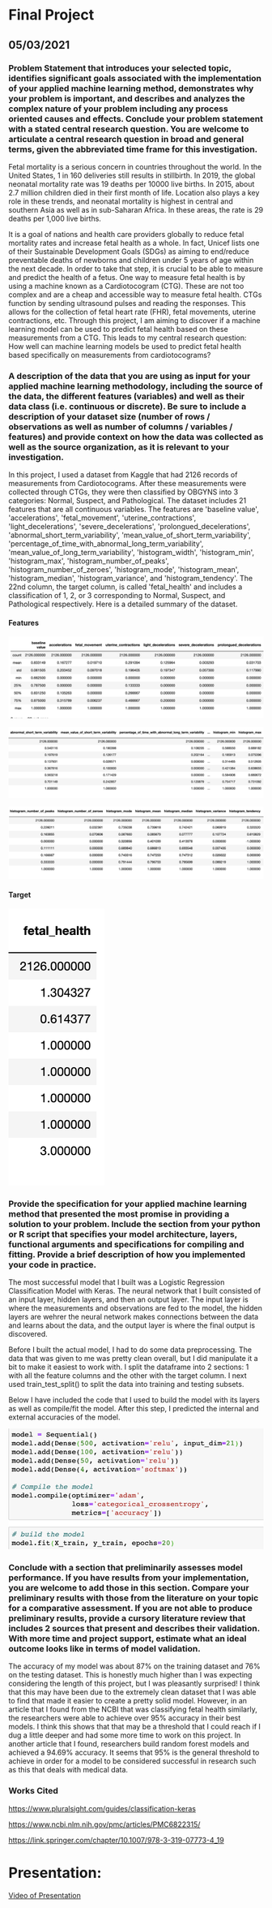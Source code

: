 # Final Project 

## 05/03/2021 

### Problem Statement that introduces your selected topic, identifies significant goals associated with the implementation of your applied machine learning method, demonstrates why your problem is important, and describes and analyzes the complex nature of your problem including any process oriented causes and effects. Conclude your problem statement with a stated central research question. You are welcome to articulate a central research question in broad and general terms, given the abbreviated time frame for this investigation. 

Fetal mortality is a serious concern in countries throughout the world. In the United States, 1 in 160 deliveries still results in stillbirth. In 2019, the global neonatal mortality rate was 19 deaths per 10000 live births. In 2015, about 2.7 million children died in their first month of life. Location also plays a key role in these trends, and neonatal mortality is highest in central and southern Asia as well as in sub-Saharan Africa. In these areas, the rate is 29 deaths per 1,000 live births. 

It is a goal of nations and health care providers globally to reduce fetal mortality rates and increase fetal health as a whole. In fact, Unicef lists one of their Sustainable Development Goals (SDGs) as aiming to end/reduce preventable deaths of newborns and children under 5 years of age within the next decade. In order to take that step, it is crucial to be able to measure and predict the health of a fetus. One way to measure fetal health is by using a machine known as a Cardiotocogram (CTG). These are not too complex and are a cheap and accessible way to measure fetal health. CTGs function by sending ultrasound pulses and reading the responses. This allows for the collection of fetal heart rate (FHR), fetal movements, uterine contractions, etc. Through this project, I am aiming to discover if a machine learning model can be used to predict fetal health based on these measurements from a CTG. This leads to my central research question: How well can machine learning models be used to predict fetal health based specifically on measurements from cardiotocograms?


### A description of the data that you are using as input for your applied machine learning methodology, including the source of the data, the different features (variables) and well as their data class (i.e. continuous or discrete). Be sure to include a description of your dataset size (number of rows / observations as well as number of columns / variables / features) and provide context on how the data was collected as well as the source organization, as it is relevant to your investigation. 

In this project, I used a dataset from Kaggle that had 2126 records of measurements from Cardiotocograms. After these measurements were collected through CTGs, they were then classified by OBGYNS into 3 categories: Normal, Suspect, and Pathological. The dataset includes 21 features that are all continuous variables. The features are 'baseline value', 'accelerations', 'fetal_movement', 'uterine_contractions', 'light_decelerations', 'severe_decelerations', 'prolongued_decelerations', 'abnormal_short_term_variability', 'mean_value_of_short_term_variability', 'percentage_of_time_with_abnormal_long_term_variability', 'mean_value_of_long_term_variability', 'histogram_width', 'histogram_min', 'histogram_max', 'histogram_number_of_peaks', 'histogram_number_of_zeroes', 'histogram_mode', 'histogram_mean', 'histogram_median', 'histogram_variance', and 'histogram_tendency'. The 22nd column, the target column, is called 'fetal_health' and includes a classification of 1, 2, or 3 corresponding to Normal, Suspect, and Pathological respectively. Here is a detailed summary of the dataset. 

#### Features 
![](one.png)

![](two.png)

![](three.png)

#### Target 
![](four.png)
 
### Provide the specification for your applied machine learning method that presented the most promise in providing a solution to your problem. Include the section from your python or R script that specifies your model architecture, layers, functional arguments and specifications for compiling and fitting. Provide a brief description of how you implemented your code in practice. 

The most successful model that I built was a Logistic Regression Classification Model with Keras. The neural network that I built consisted of an input layer, hidden layers, and then an output layer. The input layer is where the measurements and observations are fed to the model, the hidden layers are wehrer the neural network makes connections between the data and learns about the data, and the output layer is where the final output is discovered. 

Before I built the actual model, I had to do some data preprocessing. The data that was given to me was pretty clean overall, but I did manipulate it a bit to make it easiest to work with. I split the dataframe into 2 sections: 1 with all the feature columns and the other with the target column. I next used train_test_split() to split the data into training and testing subsets. 

Below I have included the code that I used to build the model with its layers as well as compile/fit the model. After this step, I predicted the internal and external accuracies of the model. 

![](five.png)

### Conclude with a section that preliminarily assesses model performance. If you have results from your implementation, you are welcome to add those in this section. Compare your preliminary results with those from the literature on your topic for a comparative assessment. If you are not able to produce preliminary results, provide a cursory literature review that includes 2 sources that present and describes their validation. With more time and project support, estimate what an ideal outcome looks like in terms of model validation.

The accuracy of my model was about 87% on the training dataset and 76% on the testing dataset. This is honestly much higher than I was expecting considering the length of this project, but I was pleasantly surprised! I think that this may have been due to the extremely clean dataset that I was able to find that made it easier to create a pretty solid model. However, in an article that I found from the NCBI that was classifying fetal health similarly, the researchers were able to achieve over 95% accuracy in their best models. I think this shows that that may be a threshold that I could reach if I dug a little deeper and had some more time to work on this project. In another article that I found, researchers build random forest models and achieved a 94.69% accuracy. It seems that 95% is the general threshold to achieve in order for a model to be considered successful in research such as this that deals with medical data. 


### Works Cited 
https://www.pluralsight.com/guides/classification-keras

https://www.ncbi.nlm.nih.gov/pmc/articles/PMC6822315/

https://link.springer.com/chapter/10.1007/978-3-319-07773-4_19

# Presentation: 
[Video of Presentation](https://youtu.be/ziAEdCsAAo8)

